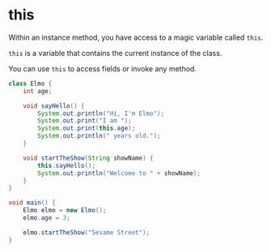 # this

Within an instance method, you have access to a magic variable called `this`.

`this` is a variable that contains the current instance of the class.

You can use `this` to access fields or invoke any method.

```java
class Elmo {
    int age;

    void sayHello() {
        System.out.println("Hi, I'm Elmo");
        System.out.print("I am ");
        System.out.print(this.age);
        System.out.println(" years old.");
    }

    void startTheShow(String showName) {
        this.sayHello();
        System.out.println("Welcome to " + showName);
    }
}

void main() {
    Elmo elmo = new Elmo();
    elmo.age = 3;

    elmo.startTheShow("Sesame Street");
}
```